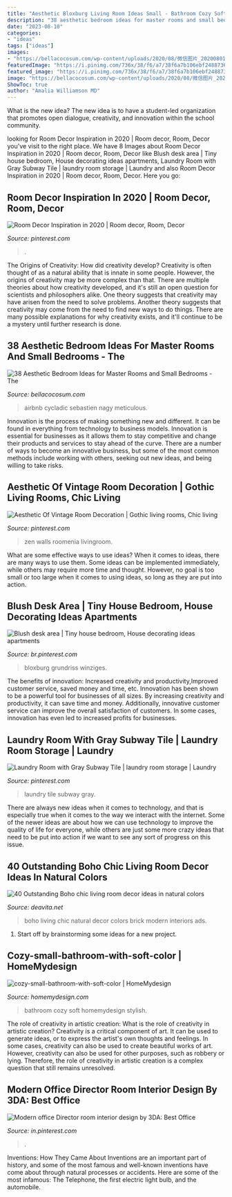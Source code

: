 ```yaml
---
title: "Aesthetic Bloxburg Living Room Ideas Small - Bathroom Cozy Soft Homemydesign Stylish"
description: "38 aesthetic bedroom ideas for master rooms and small bedrooms"
date: "2023-08-10"
categories:
- "ideas"
tags: ["ideas"]
images:
- "https://bellacocosum.com/wp-content/uploads/2020/08/微信图片_20200801073630.jpg"
featuredImage: "https://i.pinimg.com/736x/38/f6/a7/38f6a7b106ebf24887361128edbc4c60.jpg"
featured_image: "https://i.pinimg.com/736x/38/f6/a7/38f6a7b106ebf24887361128edbc4c60.jpg"
image: "https://bellacocosum.com/wp-content/uploads/2020/08/微信图片_20200801073630.jpg"
ShowToc: true
author: "Amalia Williamson MD"
---
```



What is the new idea?
The new idea is to have a student-led organization that promotes open dialogue, creativity, and innovation within the school community.

	

		
looking for Room Decor Inspiration in 2020 | Room decor, Room, Decor you've visit to the right place. We have 8 Images about Room Decor Inspiration in 2020 | Room decor, Room, Decor like Blush desk area | Tiny house bedroom, House decorating ideas apartments, Laundry Room with Gray Subway Tile | laundry room storage | Laundry and also Room Decor Inspiration in 2020 | Room decor, Room, Decor. Here you go:
		
    
## Room Decor Inspiration In 2020 | Room Decor, Room, Decor

<img loading=lazy src="https://i.pinimg.com/736x/b1/c0/89/b1c089b77e01945dd1fd367897f10a1c.jpg" onerror="this.onerror=null;this.src='https://tse4.mm.bing.net/th?id=OIP.mTNxIB27fletQCCMg5z3swHaJ3&amp;pid=15.1';" alt="Room Decor Inspiration in 2020 | Room decor, Room, Decor">

_Source: pinterest.com_

>. 

	

The Origins of Creativity: How did creativity develop?
Creativity is often thought of as a natural ability that is innate in some people. However, the origins of creativity may be more complex than that. There are multiple theories about how creativity developed, and it's still an open question for scientists and philosophers alike. One theory suggests that creativity may have arisen from the need to solve problems. Another theory suggests that creativity may come from the need to find new ways to do things. There are many possible explanations for why creativity exists, and it'll continue to be a mystery until further research is done.

    
## 38 Aesthetic Bedroom Ideas For Master Rooms And Small Bedrooms - The

<img loading=lazy src="https://bellacocosum.com/wp-content/uploads/2020/08/微信图片_20200801073630.jpg" onerror="this.onerror=null;this.src='https://tse1.mm.bing.net/th?id=OIP.7KmqIW7Xln6rwBIlQhJkaQHaLD&amp;pid=15.1';" alt="38 Aesthetic Bedroom Ideas for Master Rooms and Small Bedrooms - The">

_Source: bellacocosum.com_

>airbnb cycladic sebastien nagy meticulous. 

	

Innovation is the process of making something new and different. It can be found in everything from technology to business models. Innovation is essential for businesses as it allows them to stay competitive and change their products and services to stay ahead of the curve. There are a number of ways to become an innovative business, but some of the most common methods include working with others, seeking out new ideas, and being willing to take risks.

    
## Aesthetic Of Vintage Room Decoration | Gothic Living Rooms, Chic Living

<img loading=lazy src="https://i.pinimg.com/736x/8b/45/4e/8b454ef4c52b278129bff612c6756a51.jpg" onerror="this.onerror=null;this.src='https://tse2.mm.bing.net/th?id=OIP.aawZ8gjMCUSZOR6vlU00hQHaLG&amp;pid=15.1';" alt="Aesthetic Of Vintage Room Decoration | Gothic living rooms, Chic living">

_Source: pinterest.com_

>zen walls roomenia livingroom. 

	

What are some effective ways to use ideas?
When it comes to ideas, there are many ways to use them. Some ideas can be implemented immediately, while others may require more time and thought. However, no goal is too small or too large when it comes to using ideas, so long as they are put into action.

    
## Blush Desk Area | Tiny House Bedroom, House Decorating Ideas Apartments

<img loading=lazy src="https://i.pinimg.com/736x/38/f6/a7/38f6a7b106ebf24887361128edbc4c60.jpg" onerror="this.onerror=null;this.src='https://tse2.mm.bing.net/th?id=OIP.__m2eVBjOgWPTO3T_YE9vQHaEF&amp;pid=15.1';" alt="Blush desk area | Tiny house bedroom, House decorating ideas apartments">

_Source: br.pinterest.com_

>bloxburg grundriss winziges. 

	

The benefits of innovation: Increased creativity and productivity,Improved customer service, saved money and time, etc.
Innovation has been shown to be a powerful tool for businesses of all sizes. By increasing creativity and productivity, it can save time and money. Additionally, innovative customer service can improve the overall satisfaction of customers. In some cases, innovation has even led to increased profits for businesses.

    
## Laundry Room With Gray Subway Tile | Laundry Room Storage | Laundry

<img loading=lazy src="https://i.pinimg.com/736x/b5/c5/d2/b5c5d2fe402369c68f8e19eaba97944e.jpg?b=t" onerror="this.onerror=null;this.src='https://tse2.mm.bing.net/th?id=OIP.GbYRflWWtL6TF6GkSCSVRAHaLH&amp;pid=15.1';" alt="Laundry Room with Gray Subway Tile | laundry room storage | Laundry">

_Source: pinterest.com_

>laundry tile subway gray. 

	

There are always new ideas when it comes to technology, and that is especially true when it comes to the way we interact with the internet. Some of the newer ideas are about how we can use technology to improve the quality of life for everyone, while others are just some more crazy ideas that need to be put into action if we want to see any sort of progress on this issue.

    
## 40 Outstanding Boho Chic Living Room Decor Ideas In Natural Colors

<img loading=lazy src="https://deavita.net/wp-content/uploads/2020/09/boho-living-room-with-exposed-brick-wall-and-ceiling-beams.jpg" onerror="this.onerror=null;this.src='https://tse4.mm.bing.net/th?id=OIP.SqpRj8bUp-qVebeyW-u9agHaJQ&amp;pid=15.1';" alt="40 Outstanding Boho chic living room decor ideas in natural colors">

_Source: deavita.net_

>boho living chic natural decor colors brick modern interiors ads. 

	

1. Start off by brainstorming some ideas for a new project.

    
## Cozy-small-bathroom-with-soft-color | HomeMydesign

<img loading=lazy src="https://homemydesign.com/wp-content/uploads/2015/11/cozy-small-bathroom-with-soft-color.jpg" onerror="this.onerror=null;this.src='https://tse1.mm.bing.net/th?id=OIP.nSm7Pois9pe7DMyrcgBQiwHaLG&amp;pid=15.1';" alt="cozy-small-bathroom-with-soft-color | HomeMydesign">

_Source: homemydesign.com_

>bathroom cozy soft homemydesign stylish. 

	

The role of creativity in artistic creation: What is the role of creativity in artistic creation?
Creativity is a critical component of art. It can be used to generate ideas, or to express the artist's own thoughts and feelings. In some cases, creativity can also be used to create beautiful works of art. However, creativity can also be used for other purposes, such as robbery or lying. Therefore, the role of creativity in artistic creation is a complex question that still remains unresolved.

    
## Modern Office Director Room Interior Design By 3DA: Best Office

<img loading=lazy src="https://i.pinimg.com/736x/1a/a8/7c/1aa87c7281d972a5a467f9d59853e794.jpg" onerror="this.onerror=null;this.src='https://tse2.mm.bing.net/th?id=OIP.JBerpfpPGExdZ8iYQbU7fQHaFW&amp;pid=15.1';" alt="Modern office Director room interior design by 3DA: Best Office">

_Source: in.pinterest.com_

>. 

	

Inventions: How They Came About
Inventions are an important part of history, and some of the most famous and well-known inventions have come about through natural processes or accidents. Here are some of the most infamous: The Telephone, the first electric light bulb, and the automobile.

